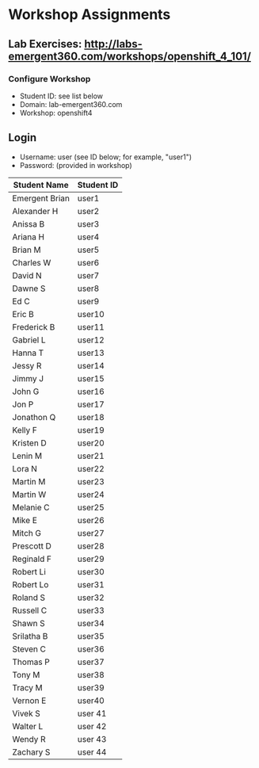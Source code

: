 # Workshop Assignments
## Lab Exercises: http://labs-emergent360.com/workshops/openshift_4_101/
### Configure Workshop
- Student ID: see list below
- Domain: lab-emergent360.com
- Workshop: openshift4

## Login
- Username: user<id> (see ID below; for example, "user1")
- Password: (provided in workshop)

|Student Name |Student ID|
|------------ | ---------------|
| Emergent Brian | user1 |
| Alexander H	|	user2	|
| Anissa B	|	user3	|
| Ariana H	|	user4	|
| Brian M	|	user5	|
| Charles W	|	user6	|
| David N	|	user7	|
| Dawne S 	|	user8	|
| Ed C	|	user9	|
| Eric B  |	user10	|
| Frederick B	|	user11	|
| Gabriel L	|	user12	|
| Hanna T	|	user13	|
| Jessy R	|	user14	|
| Jimmy J | user15 |
| John G	|	user16	|
| Jon P	|	user17	|
| Jonathon Q | user18 |
| Kelly F	|	user19	|
| Kristen D	|	user20	|
| Lenin M | user21 |
| Lora N	|	user22	|
| Martin M	|	user23	|
| Martin W | user24 |
| Melanie C	|	user25	|
| Mike E	|	user26	|
| Mitch G | user27 |
| Prescott D	|	user28	|
| Reginald F	|	user29	|
| Robert Li | user30 |
| Robert Lo	|	user31	|
| Roland S	|	user32	|
| Russell C | user33 |
| Shawn S	|	user34	|
| Srilatha B	|	user35	|
| Steven C | user36 |
| Thomas P | user37 |
| Tony M | user38 | 
| Tracy M | user39 |
| Vernon E | user40 |
| Vivek S | user 41 |
| Walter L | user 42 |
| Wendy R | user 43 |
| Zachary S | user 44 |
